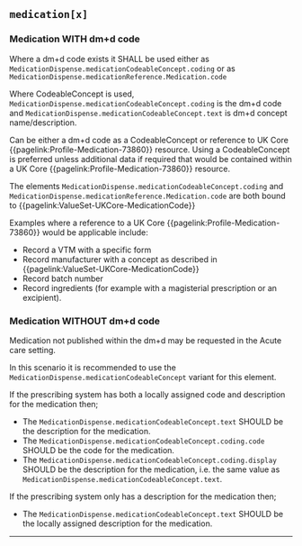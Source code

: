 ## `medication[x]`

### Medication WITH dm+d code

Where a dm+d code exists it SHALL be used either as `MedicationDispense.medicationCodeableConcept.coding` or as `MedicationDispense.medicationReference.Medication.code`

Where CodeableConcept is used, `MedicationDispense.medicationCodeableConcept.coding` is the dm+d code and `MedicationDispense.medicationCodeableConcept.text` is dm+d concept name/description. 

Can be either a dm+d code as a CodeableConcept or reference to UK Core {{pagelink:Profile-Medication-73860}}
resource. Using a CodeableConcept is preferred unless additional data if required that would be contained within a UK Core {{pagelink:Profile-Medication-73860}} resource.

The elements `MedicationDispense.medicationCodeableConcept.coding` and `MedicationDispense.medicationReference.Medication.code` are both bound to {{pagelink:ValueSet-UKCore-MedicationCode}}

Examples where a reference to a UK Core {{pagelink:Profile-Medication-73860}} would be applicable include:

- Record a VTM with a specific form 
- Record manufacturer with a concept as described in {{pagelink:ValueSet-UKCore-MedicationCode}}
- Record batch number
- Record ingredients (for example with a magisterial prescription or an excipient).

### Medication WITHOUT dm+d code

Medication not published within the dm+d may be requested in the Acute care setting.

In this scenario it is recommended to use the `MedicationDispense.medicationCodeableConcept` variant for this element. 

If the prescribing system has both a locally assigned code and description for the medication then;

- The `MedicationDispense.medicationCodeableConcept.text` SHOULD be the description for the medication.  
- The `MedicationDispense.medicationCodeableConcept.coding.code` SHOULD be the code for the medication.  
- The `MedicationDispense.medicationCodeableConcept.coding.display` SHOULD be the description for the medication, i.e. the same value as `MedicationDispense.medicationCodeableConcept.text`.  

If the prescribing system only has a description for the medication then;  

- The `MedicationDispense.medicationCodeableConcept.text` SHOULD be the locally assigned description for the medication.  


---
